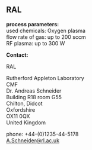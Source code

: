 ## RAL

__process parameters:__    		
used chemicals:	Oxygen plasma  
flow rate of gas:	up to 200 sccm  
RF plasma:	up to 300 W
<!--break-->
__Contact:__

RAL

Rutherford Appleton Laboratory  
CMF  
Dr. Andreas Schneider  
Building R18 room G55   
Chilton, Didcot  
Oxfordshire   
OX11 0QX   
United Kingdom

phone: +44-(0)1235-44-5178  
A.Schneider@rl.ac.uk